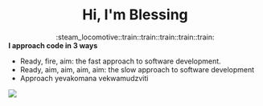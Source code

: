 <h1 align="center">Hi, I'm Blessing</h1>

<div align="center">
  :steam_locomotive::train::train::train::train::train:
</div>
<div>
  <strong>I approach code in 3 ways</strong>
  <ul>
    <li>Ready, fire, aim: the fast approach to software development.</li>
    <li>Ready, aim, aim, aim, aim: the slow approach to software development</li>
    <li>Approach yevakomana vekwamudzviti</li>
    </ul>
</div>
<img src="https://miro.medium.com/max/1600/0*C-cPP9D2MIyeexAT.gif"/>

<br />
